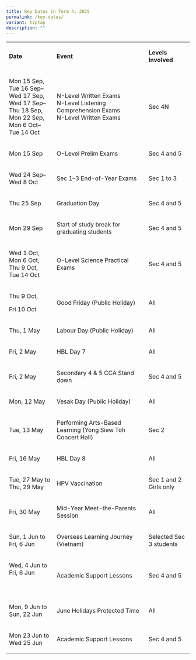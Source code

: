 ```yaml
---
title: Key Dates in Term 4, 2025
permalink: /key-dates/
variant: tiptap
description: ""
---
```

<table style="minWidth: 75px">
<colgroup>
<col>
<col>
<col>
</colgroup>
<tbody>
<tr>
<td rowspan="1" colspan="1">
<p><strong>Date</strong>
</p>
</td>
<td rowspan="1" colspan="1">
<p><strong>Event</strong>
</p>
</td>
<td rowspan="1" colspan="1">
<p><strong>Levels Involved</strong>
</p>
</td>
</tr>
<tr>
<td rowspan="1" colspan="1">
<p>Mon 15 Sep,
<br>Tue 16 Sep–Wed 17 Sep,
<br>Wed 17 Sep–Thu 18 Sep,
<br>Mon 22 Sep,
<br>Mon 6 Oct–Tue 14 Oct</p>
</td>
<td rowspan="1" colspan="1">
<p>N-Level Written Exams
<br>N-Level Listening Comprehension Exams
<br>N-Level Written Exams</p>
</td>
<td rowspan="1" colspan="1">
<p>Sec 4N</p>
</td>
</tr>
<tr>
<td rowspan="1" colspan="1">
<p>Mon 15 Sep</p>
</td>
<td rowspan="1" colspan="1">
<p>O-Level Prelim Exams</p>
</td>
<td rowspan="1" colspan="1">
<p>Sec 4 and 5</p>
</td>
</tr>
<tr>
<td rowspan="1" colspan="1">
<p>Wed 24 Sep–Wed 8 Oct</p>
</td>
<td rowspan="1" colspan="1">
<p>Sec 1–3 End-of-Year Exams</p>
</td>
<td rowspan="1" colspan="1">
<p>Sec 1 to 3</p>
</td>
</tr>
<tr>
<td rowspan="1" colspan="1">
<p>Thu 25 Sep</p>
</td>
<td rowspan="1" colspan="1">
<p>Graduation Day</p>
</td>
<td rowspan="1" colspan="1">
<p>Sec 4 and 5</p>
</td>
</tr>
<tr>
<td rowspan="1" colspan="1">
<p>Mon 29 Sep</p>
</td>
<td rowspan="1" colspan="1">
<p>Start of study break for graduating students</p>
</td>
<td rowspan="1" colspan="1">
<p>Sec 4 and 5</p>
</td>
</tr>
<tr>
<td rowspan="1" colspan="1">
<p>Wed 1 Oct,
<br>Mon 6 Oct,
<br>Thu 9 Oct,
<br>Tue 14 Oct</p>
</td>
<td rowspan="1" colspan="1">
<p>O-Level Science Practical Exams</p>
</td>
<td rowspan="1" colspan="1">
<p>Sec 4 and 5</p>
</td>
</tr>
<tr>
<td rowspan="1" colspan="1">
<p>Thu 9 Oct,</p>
<p>Fri 10 Oct</p>
</td>
<td rowspan="1" colspan="1">
<p>Good Friday (Public Holiday)</p>
</td>
<td rowspan="1" colspan="1">
<p>All</p>
</td>
</tr>
<tr>
<td rowspan="1" colspan="1">
<p>Thu, 1 May</p>
</td>
<td rowspan="1" colspan="1">
<p>Labour Day (Public Holiday)</p>
</td>
<td rowspan="1" colspan="1">
<p>All</p>
</td>
</tr>
<tr>
<td rowspan="1" colspan="1">
<p>Fri, 2 May&nbsp;&nbsp;&nbsp;&nbsp;&nbsp;&nbsp;&nbsp;&nbsp;</p>
</td>
<td rowspan="1" colspan="1">
<p>HBL Day 7</p>
</td>
<td rowspan="1" colspan="1">
<p>All</p>
</td>
</tr>
<tr>
<td rowspan="1" colspan="1">
<p>Fri, 2 May</p>
</td>
<td rowspan="1" colspan="1">
<p>Secondary 4 &amp; 5 CCA Stand down</p>
</td>
<td rowspan="1" colspan="1">
<p>Sec 4 and 5</p>
</td>
</tr>
<tr>
<td rowspan="1" colspan="1">
<p>Mon, 12 May</p>
</td>
<td rowspan="1" colspan="1">
<p>Vesak Day (Public Holiday)</p>
</td>
<td rowspan="1" colspan="1">
<p>All</p>
</td>
</tr>
<tr>
<td rowspan="1" colspan="1">
<p>Tue, 13 May</p>
</td>
<td rowspan="1" colspan="1">
<p>Performing Arts-Based Learning (Yong Siew Toh Concert Hall)</p>
</td>
<td rowspan="1" colspan="1">
<p>Sec 2</p>
</td>
</tr>
<tr>
<td rowspan="1" colspan="1">
<p>Fri, 16 May</p>
</td>
<td rowspan="1" colspan="1">
<p>HBL Day 8</p>
</td>
<td rowspan="1" colspan="1">
<p>All</p>
</td>
</tr>
<tr>
<td rowspan="1" colspan="1">
<p>Tue, 27 May to Thu, 29 May</p>
</td>
<td rowspan="1" colspan="1">
<p>HPV Vaccination</p>
</td>
<td rowspan="1" colspan="1">
<p>Sec 1 and 2 Girls only</p>
</td>
</tr>
<tr>
<td rowspan="1" colspan="1">
<p>Fri, 30 May</p>
</td>
<td rowspan="1" colspan="1">
<p>Mid-Year Meet-the-Parents Session</p>
</td>
<td rowspan="1" colspan="1">
<p>All</p>
</td>
</tr>
<tr>
<td rowspan="1" colspan="1">
<p>Sun, 1 Jun to Fri, 6 Jun</p>
</td>
<td rowspan="1" colspan="1">
<p>Overseas Learning Journey (Vietnam)</p>
</td>
<td rowspan="1" colspan="1">
<p>Selected Sec 3 students</p>
</td>
</tr>
<tr>
<td rowspan="1" colspan="1">
<p>Wed, 4 Jun to Fri, 6 Jun</p>
<p>&nbsp;</p>
</td>
<td rowspan="1" colspan="1">
<p>Academic Support Lessons</p>
</td>
<td rowspan="1" colspan="1">
<p>Sec 4 and 5</p>
</td>
</tr>
<tr>
<td rowspan="1" colspan="1">
<p>Mon, 9 Jun to Sun, 22 Jun</p>
</td>
<td rowspan="1" colspan="1">
<p>June Holidays Protected Time</p>
</td>
<td rowspan="1" colspan="1">
<p>All</p>
</td>
</tr>
<tr>
<td rowspan="1" colspan="1">
<p>Mon 23 Jun to Wed 25 Jun</p>
</td>
<td rowspan="1" colspan="1">
<p>Academic Support Lessons</p>
</td>
<td rowspan="1" colspan="1">
<p>Sec 4 and 5</p>
</td>
</tr>
</tbody>
</table>
<p></p>
<p></p>